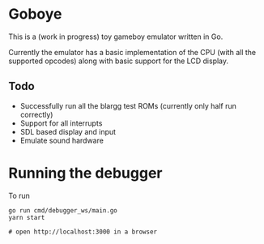 # Goboye

This is a (work in progress) toy gameboy emulator written in Go.

Currently the emulator has a basic implementation of the CPU (with all the supported opcodes) along with basic 
support for the LCD display.

## Todo

- Successfully run all the blargg test ROMs (currently only half run correctly)
- Support for all interrupts
- SDL based display and input
- Emulate sound hardware

# Running the debugger

To run 

    go run cmd/debugger_ws/main.go
    yarn start

    # open http://localhost:3000 in a browser
